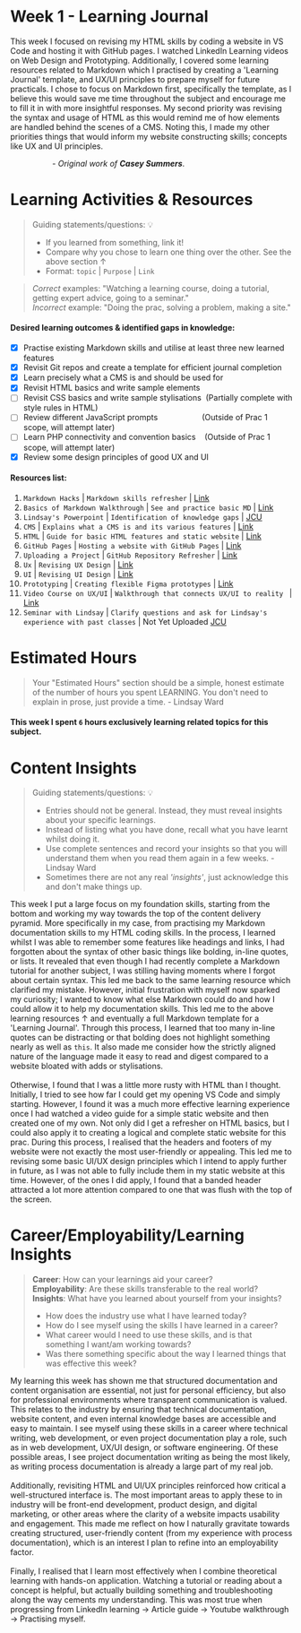 # Week 1 - Learning Journal
This week I focused on revising my HTML skills by coding a website in VS Code and hosting it with GitHub pages. I watched LinkedIn Learning videos on Web Design and Prototyping. Additionally, I covered some learning resources related to Markdown which I practised by creating a 'Learning Journal' template, and UX/UI principles to prepare myself for future practicals. I chose to focus on Markdown first, specifically the template, as I believe this would save me time throughout the subject and encourage me to fill it in with more insightful responses. My second priority was revising the syntax and usage of HTML as this would remind me of how elements are handled behind the scenes of a CMS. Noting this, I made my other priorities things that would inform my website constructing skills; concepts like UX and UI principles. 

&nbsp;&nbsp;&nbsp;&nbsp;&nbsp;&nbsp;&nbsp;&nbsp;&nbsp;&nbsp;&nbsp;&nbsp;&nbsp;&nbsp;&nbsp;&nbsp;&nbsp;&nbsp;&nbsp;*- Original work of **Casey Summers***.

# Learning Activities & Resources
> Guiding statements/questions: :bulb:
> - If you learned from something, link it!
> - Compare why you chose to learn one thing over the other. See the above section &uarr;
> - Format: `topic` | `Purpose` | `Link` <br>

> *Correct* examples: "Watching a learning course, doing a tutorial, getting expert advice, going to a seminar." <br>
> *Incorrect* example: "Doing the prac, solving a problem, making a site."

#### Desired learning outcomes & identified gaps in knowledge: 
- [x] Practise existing Markdown skills and utilise at least three new learned features
- [x] Revisit Git repos and create a template for efficient journal completion
- [x] Learn precisely what a CMS is and should be used for
- [x] Revisit HTML basics and write sample elements
- [ ] Revisit CSS basics and write sample stylisations &nbsp;(Partially complete with style rules in HTML)
- [ ] Review different JavaScript prompts &nbsp;&nbsp;&nbsp;&nbsp;&nbsp;&nbsp;&nbsp;&nbsp;&nbsp;&nbsp;&nbsp;&nbsp;&nbsp;&nbsp;&nbsp;&nbsp;&nbsp;&nbsp;&nbsp;(Outside of Prac 1 scope, will attempt later)
- [ ] Learn PHP connectivity and convention basics &nbsp;&nbsp;&nbsp;(Outside of Prac 1 scope, will attempt later)
- [x] Review some design principles of good UX and UI

#### Resources list:
1. `Markdown Hacks` | `Markdown skills refresher` | [Link](https://www.markdownguide.org/hacks/#:~:text=If%20your%20Markdown%20processor%20supports,these%20words%20will%20be%20underlined%20)
2. `Basics of Markdown Walkthrough` | `See and practice basic MD` | [Link](https://www.kaggle.com/code/caseysummers/jupyter-notebook-101/edit)
3. `Lindsay's Powerpoint` | `Identification of knowledge gaps` | [JCU](https://learn.jcu.edu.au/ultra/courses/_184793_1/outline/file/_8652842_1)
4. `CMS` | `Explains what a CMS is and its various features` | [Link](https://www.cmswire.com/digital-experience/what-is-a-content-management-system/?utm_source=chatgpt.com)
5. `HTML` | `Guide for basic HTML features and static website` | [Link](https://www.youtube.com/watch?v=PlxWf493en4)
6. `GitHub Pages` | `Hosting a website with GitHub Pages` | [Link](https://docs.github.com/en/pages/quickstart)
7. `Uploading a Project` | `GitHub Repository Refresher` | [Link](https://docs.github.com/en/get-started/start-your-journey/uploading-a-project-to-github)
8. `Ux` | `Revising UX Design` | [Link](https://www.linkedin.com/learning/introduction-to-web-design-and-development-14628245/understanding-user-experience-ux-and-website-planning?resume=false&u=2223545)
9. `UI` | `Revising UI Design` | [Link](https://www.linkedin.com/learning/introduction-to-web-design-and-development-14628245/understanding-user-interface-ui-design?resume=false&u=2223545)
10. `Prototyping` | `Creating flexible Figma prototypes` | [Link](https://www.linkedin.com/learning/introduction-to-web-design-and-development-14628245/prototyping-tools?resume=false&u=2223545)
11. `Video Course on UX/UI` | `Walkthrough that connects UX/UI to reality ` | [Link](https://www.youtube.com/watch?v=c9Wg6Cb_YlU)
12. `Seminar with Lindsay` | `Clarify questions and ask for Lindsay's experience with past classes` | Not Yet Uploaded [JCU](https://learn.jcu.edu.au/ultra/courses/_184793_1/outline/lti/launchFrame?toolHref=https:~2F~2Flearn.jcu.edu.au~2Fwebapps~2Fblackboard~2Fexecute~2Fblti~2FlaunchPlacement%3Fblti_placement_id%3D_185_1%26course_id%3D_184793_1%26from_ultra%3Dtrue&toolTitle=Access%20Subject%20Video%20Library%20(Panopto))

# Estimated Hours
> Your "Estimated Hours" section should be a simple, honest estimate of the number of hours you spent LEARNING. You don't need to explain in prose, just provide a time. - Lindsay Ward
#### This week I spent `6` hours exclusively learning related topics for this subject.

# Content Insights
> Guiding statements/questions: :bulb:
> - Entries should not be general. Instead, they must reveal insights about your specific learnings.
> - Instead of listing what you have done, recall what you have learnt whilst doing it.
> - Use complete sentences and record your insights so that you will understand them when you read them again in a few weeks. - Lindsay Ward
> - Sometimes there are not any real *'insights'*, just acknowledge this and don't make things up.

This week I put a large focus on my foundation skills, starting from the bottom and working my way towards the top of the content delivery pyramid. More specifically in my case, from practising my Markdown documentation skills to my HTML coding skills. In the process, I learned whilst I was able to remember some features like headings and links, I had forgotten about the syntax of other basic things like bolding, in-line quotes, or lists. It revealed that even though I had recently complete a Markdown tutorial for another subject, I was stilling having moments where I forgot about certain syntax. This led me back to the same learning resource which clarified my mistake. However, initial frustration with myself now sparked my curiosity; I wanted to know what else Markdown could do and how I could allow it to help my documentation skills. This led me to the above learning resources &uarr; and eventually a full Markdown template for a 'Learning Journal'. Through this process, I learned that too many in-line quotes can be distracting or that bolding does not highlight something nearly as well as `this`. It also made me consider how the strictly aligned nature of the language made it easy to read and digest compared to a website bloated with adds or stylisations. 
<br><br>
Otherwise, I found that I was a little more rusty with HTML than I thought. Initially, I tried to see how far I could get my opening VS Code and simply starting. However, I found it was a much more effective learning experience once I had watched a video guide for a simple static website and then created one of my own. Not only did I get a refresher on HTML basics, but I could also apply it to creating a logical and complete static website for this prac. During this process, I realised that the headers and footers of my website were not exactly the most user-friendly or appealing. This led me to revising some basic UI/UX design principles which I intend to apply further in future, as I was not able to fully include them in my static website at this time. However, of the ones I did apply, I found that a banded header attracted a lot more attention compared to one that was flush with the top of the screen.

# Career/Employability/Learning Insights
>**Career**: How can your learnings aid your career? <br>
>**Employability**: Are these skills transferable to the real world? <br>
>**Insights**: What have you learned about yourself from your insights? <br>
> - How does the industry use what I have learned today?
> - How do I see myself using the skills I have learned in a career?
> - What career would I need to use these skills, and is that something I want/am working towards?
> - Was there something specific about the way I learned things that was effective this week?

My learning this week has shown me that structured documentation and content organisation are essential, not just for personal efficiency, but also for professional environments where transparent communication is valued. This relates to the industry by ensuring that technical documentation, website content, and even internal knowledge bases are accessible and easy to maintain. I see myself using these skills in a career where technical writing, web development, or even project documentation play a role, such as in web development, UX/UI design, or software engineering. Of these possible areas, I see project documentation writing as being the most likely, as writing process documentation is already a large part of my real job.
<br><br>
Additionally, revisiting HTML and UI/UX principles reinforced how critical a well-structured interface is. The most important areas to apply these to in industry will be front-end development, product design, and digital marketing, or other areas where the clarity of a website impacts usability and engagement. This made me reflect on how I naturally gravitate towards creating structured, user-friendly content (from my experience with process documentation), which is an interest I plan to refine into an employability factor. 
<br><br>
Finally, I realised that I learn most effectively when I combine theoretical learning with hands-on application. Watching a tutorial or reading about a concept is helpful, but actually building something and troubleshooting along the way cements my understanding. This was most true when progressing from LinkedIn learning -> Article guide -> Youtube walkthrough -> Practising myself.
